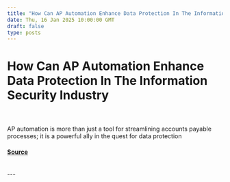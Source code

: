 ```yaml
---
title: "How Can AP Automation Enhance Data Protection In The Information Security Industry"
date: Thu, 16 Jan 2025 10:00:00 GMT
draft: false
type: posts
---
```

# How Can AP Automation Enhance Data Protection In The Information Security Industry

<br/>

<br/>
AP automation is more than just a tool for streamlining accounts payable processes; it is a powerful ally in the quest for data protection

#### [Source](https://www.infosecurity-magazine.com/blogs/ap-automation-enhance-data/)

<br/>
---
